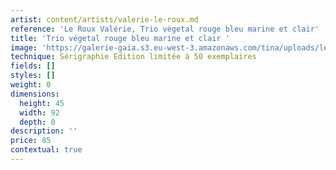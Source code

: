 ```yaml
---
artist: content/artists/valerie-le-roux.md
reference: 'Le Roux Valérie, Trio végetal rouge bleu marine et clair'
title: 'Trio végetal rouge bleu marine et clair '
image: 'https://galerie-gaia.s3.eu-west-3.amazonaws.com/tina/uploads/le-roux-valerie/galerie-gaia-valérie leroux-IMG_6328.jpg'
technique: Sérigraphie Edition limitée à 50 exemplaires
fields: []
styles: []
weight: 0
dimensions:
  height: 45
  width: 92
  depth: 0
description: ''
price: 85
contextual: true
---
```


